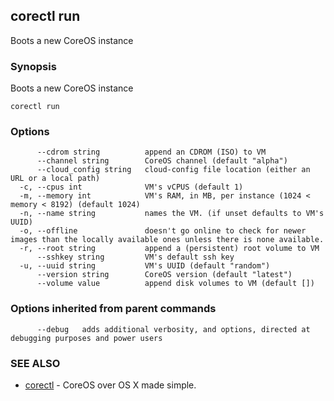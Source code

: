 ## corectl run

Boots a new CoreOS instance

### Synopsis


Boots a new CoreOS instance

```
corectl run
```

### Options

```
      --cdrom string          append an CDROM (ISO) to VM
      --channel string        CoreOS channel (default "alpha")
      --cloud_config string   cloud-config file location (either an URL or a local path)
  -c, --cpus int              VM's vCPUS (default 1)
  -m, --memory int            VM's RAM, in MB, per instance (1024 < memory < 8192) (default 1024)
  -n, --name string           names the VM. (if unset defaults to VM's UUID)
  -o, --offline               doesn't go online to check for newer images than the locally available ones unless there is none available.
  -r, --root string           append a (persistent) root volume to VM
      --sshkey string         VM's default ssh key
  -u, --uuid string           VM's UUID (default "random")
      --version string        CoreOS version (default "latest")
      --volume value          append disk volumes to VM (default [])
```

### Options inherited from parent commands

```
      --debug   adds additional verbosity, and options, directed at debugging purposes and power users
```

### SEE ALSO
* [corectl](corectl.md)	 - CoreOS over OS X made simple.

